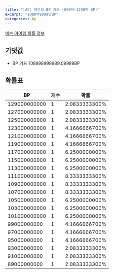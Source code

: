 ```yaml
---
title: "[AG] 행운의 BP 카드 (890억~1290억 BP)"
excerpt: "1089억9999만BP"
categories: bp
---
```

[넥슨 아이템 확률 정보](http://iteminfo.nexon.com/probability/fco?sn=7675)

## 기댓값
  - BP 카드 108999999989.09999BP

## 확률표

|BP|개수|확률|
|---|---|---|
|129000000000|1|2.0833333300%|
|127000000000|1|2.0833333300%|
|125000000000|1|2.0833333300%|
|123000000000|1|4.1666666700%|
|121000000000|1|4.1666666700%|
|119000000000|1|4.1666666700%|
|117000000000|1|6.2500000000%|
|115000000000|1|6.2500000000%|
|113000000000|1|6.2500000000%|
|111000000000|1|8.3333333300%|
|109000000000|1|8.3333333300%|
|107000000000|1|8.3333333300%|
|105000000000|1|6.2500000000%|
|103000000000|1|6.2500000000%|
|101000000000|1|6.2500000000%|
|99000000000|1|4.1666666700%|
|97000000000|1|4.1666666700%|
|95000000000|1|4.1666666700%|
|93000000000|1|2.0833333300%|
|91000000000|1|2.0833333300%|
|89000000000|1|2.0833333300%|
